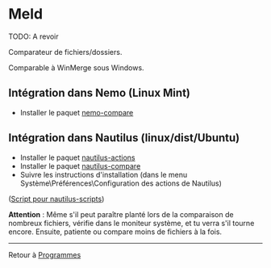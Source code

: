 # Meld


TODO: A revoir

Comparateur de fichiers/dossiers.

Comparable à WinMerge sous Windows.

## Intégration dans Nemo (Linux Mint)

- Installer le paquet [nemo-compare](apt://nemo-compare)

## Intégration dans Nautilus (linux/dist/Ubuntu)

- Installer le paquet [nautilus-actions](apt://nautilus-actions)
- Installer le paquet [nautilus-compare](apt://nautilus-compare)
- Suivre les instructions d'installation (dans le menu
  Système\Préférences\Configuration des actions de Nautilus)

([Script pour
nautilus-scripts](http://ll.lairdutemps.org/linux/scripts_bash/scripts_nautilus#ouvrir_avec_meld))

**Attention** : Même s'il peut paraître planté lors de la comparaison de
nombreux fichiers, vérifie dans le moniteur système, et tu verra s'il
tourne encore. Ensuite, patiente ou compare moins de fichiers à la fois.

------------------------------------------------------------------------

Retour à [Programmes](Programmes)

